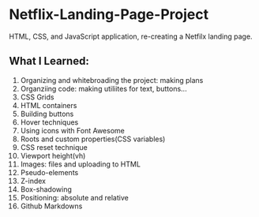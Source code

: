 # Netflix-Landing-Page-Project

HTML, CSS, and JavaScript application, re-creating a Netfilx landing page.

## What I Learned:

1. Organizing and whitebroading the project: making plans
2. Organziing code: making utiliites for text, buttons...
3. CSS Grids
4. HTML containers
5. Building buttons
6. Hover techniques
7. Using icons with Font Awesome
8. Roots and custom properties(CSS variables)
9. CSS reset technique
10. Viewport height(vh)
11. Images: files and uploading to HTML
12. Pseudo-elements
13. Z-index
14. Box-shadowing
15. Positioning: absolute and relative 
16. Github Markdowns
